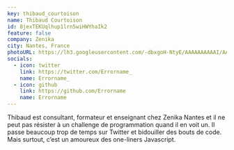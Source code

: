 ```yaml
---
key: thibaud_courtoison
name: Thibaud Courtoison
id: 8jexTEKUqlhup1lrn5wiHWYhaIk2
feature: false
company: Zenika
city: Nantes, France
photoURL: https://lh3.googleusercontent.com/-dbxgoH-NtyE/AAAAAAAAAAI/AAAAAAAAAAc/ylO4YtIzICE/photo.jpg
socials:
  - icon: twitter
    link: https://twitter.com/Errorname_
    name: Errorname_
  - icon: github
    link: https://github.com/Errorname
    name: Errorname
---
```

Thibaud est consultant, formateur et enseignant chez Zenika Nantes et il ne peut pas résister à un challenge de programmation quand il en voit un. Il passe beaucoup trop de temps sur Twitter et bidouiller des bouts de code. Mais surtout, c’est un amoureux des one-liners Javascript.
